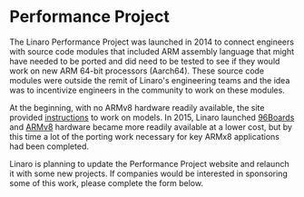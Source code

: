 
# Performance Project

The Linaro Performance Project was launched in 2014 to connect engineers with source code modules that included ARM assembly language that might have needed to be ported and did need to be tested to see if they would work on new ARM 64-bit processors (Aarch64). These source code modules were outside the remit of Linaro's engineering teams and the idea was to incentivize engineers in the community to work on these modules. 

At the beginning, with no ARMv8 hardware readily available, the site provided [instructions](http://performance.linaro.org/setup/) to work on models. In 2015, Linaro launched [96Boards](http://www.96boards.org) and [ARMv8](https://www.linaro.org/initiatives/armv8/) hardware became more readily available at a lower cost, but by this time a lot of the porting work necessary for key ARMx8 applications had been completed. 

Linaro is planning to update the Performance Project website and relaunch it with some new projects. If companies would be interested in sponsoring some of this work, please complete the form below.
